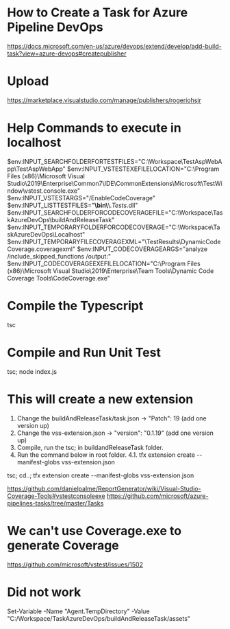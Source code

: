 
# How to Create a Task for Azure Pipeline DevOps
https://docs.microsoft.com/en-us/azure/devops/extend/develop/add-build-task?view=azure-devops#createpublisher

# Upload
https://marketplace.visualstudio.com/manage/publishers/rogeriohsjr

# Help Commands to execute in localhost
$env:INPUT_SEARCHFOLDERFORTESTFILES="C:\\Workspace\\TestAspWebApp\\TestAspWebApp"
$env:INPUT_VSTESTEXEFILELOCATION="C:\\Program Files (x86)\\Microsoft Visual Studio\\2019\\Enterprise\\Common7\\IDE\\CommonExtensions\\Microsoft\\TestWindow\\vstest.console.exe"
$env:INPUT_VSTESTARGS="/EnableCodeCoverage"
$env:INPUT_LISTTESTFILES="**\\bin\\**\\*.Tests*.dll"
$env:INPUT_SEARCHFOLDERFORCODECOVERAGEFILE="C:\\Workspace\\TaskAzureDevOps\\buildAndReleaseTask"
$env:INPUT_TEMPORARYFOLDERFORCODECOVERAGE="C:\\Workspace\\TaskAzureDevOps\\Localhost"
$env:INPUT_TEMPORARYFILECOVERAGEXML="\\TestResults\\DynamicCodeCoverage.coveragexml"
$env:INPUT_CODECOVERAGEARGS="analyze /include_skipped_functions /output:"
$env:INPUT_CODECOVERAGEEXEFILELOCATION="C:\\Program Files (x86)\\Microsoft Visual Studio\\2019\\Enterprise\\Team Tools\\Dynamic Code Coverage Tools\\CodeCoverage.exe"

# Compile the Typescript
tsc

# Compile and Run Unit Test
tsc; node index.js

# This will create a new extension

1. Change the buildAndReleaseTask/task.json -> "Patch": 19 (add one version up)
2. Change the vss-extension.json -> "version": "0.1.19" (add one version up)
3. Compile, run the tsc; in buildandReleaseTask folder.
4. Run the command below in root folder. 
4.1. tfx extension create --manifest-globs vss-extension.json

tsc; cd..; tfx extension create --manifest-globs vss-extension.json


https://github.com/danielpalme/ReportGenerator/wiki/Visual-Studio-Coverage-Tools#vstestconsoleexe
https://github.com/microsoft/azure-pipelines-tasks/tree/master/Tasks


# We can't use Coverage.exe to generate Coverage
https://github.com/microsoft/vstest/issues/1502


# Did not work
Set-Variable -Name "Agent.TempDirectory" -Value "C:/Workspace/TaskAzureDevOps/buildAndReleaseTask/assets"